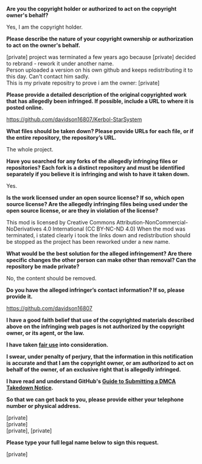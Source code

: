 **Are you the copyright holder or authorized to act on the copyright owner's behalf?**

Yes, I am the copyright holder.

**Please describe the nature of your copyright ownership or authorization to act on the owner's behalf.**

[private] project was terminated a few years ago because [private] decided to rebrand - rework it under another name.  
Person uploaded a version on his own github and keeps redistributing it to this day. Can't contact him sadly.  
This is my private repositry to prove i am the owner: [private]

**Please provide a detailed description of the original copyrighted work that has allegedly been infringed. If possible, include a URL to where it is posted online.**

https://github.com/davidson16807/Kerbol-StarSystem

**What files should be taken down? Please provide URLs for each file, or if the entire repository, the repository’s URL.**

The whole project.

**Have you searched for any forks of the allegedly infringing files or repositories? Each fork is a distinct repository and must be identified separately if you believe it is infringing and wish to have it taken down.**

Yes.

**Is the work licensed under an open source license? If so, which open source license? Are the allegedly infringing files being used under the open source license, or are they in violation of the license?**

This mod is licensed by Creative Commons Attribution-NonCommercial-NoDerivatives 4.0 International (CC BY-NC-ND 4.0)
When the mod was terminated, i stated clearly i took the links down and redistribution should be stopped as the project has been reworked under a new name.

**What would be the best solution for the alleged infringement? Are there specific changes the other person can make other than removal? Can the repository be made private?**

No, the content should be removed.

**Do you have the alleged infringer’s contact information? If so, please provide it.**

https://github.com/davidson16807

**I have a good faith belief that use of the copyrighted materials described above on the infringing web pages is not authorized by the copyright owner, or its agent, or the law.**

**I have taken <a href="https://www.lumendatabase.org/topics/22">fair use</a> into consideration.**

**I swear, under penalty of perjury, that the information in this notification is accurate and that I am the copyright owner, or am authorized to act on behalf of the owner, of an exclusive right that is allegedly infringed.**

**I have read and understand GitHub's <a href="https://docs.github.com/articles/guide-to-submitting-a-dmca-takedown-notice/">Guide to Submitting a DMCA Takedown Notice</a>.**

**So that we can get back to you, please provide either your telephone number or physical address.**

[private]  
[private]  
[private], [private]  

**Please type your full legal name below to sign this request.**

[private]
